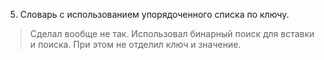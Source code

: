 5. Словарь с использованием упорядоченного списка по ключу.
> Сделал вообще не так. Использовал бинарный поиск для вставки и поиска. При этом не отделил ключ и значение. 